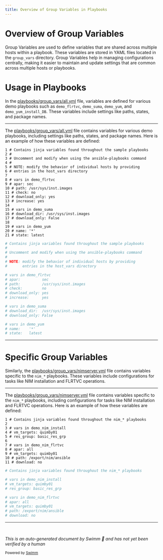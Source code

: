 ```yaml
---
title: Overview of Group Variables in Playbooks
---
```

# Overview of Group Variables

Group Variables are used to define variables that are shared across multiple hosts within a playbook. These variables are stored in YAML files located in the `group_vars` directory. Group Variables help in managing configurations centrally, making it easier to maintain and update settings that are common across multiple hosts or playbooks.

# Usage in Playbooks

In the <SwmPath>[playbooks/group_vars/all.yml](playbooks/group_vars/all.yml)</SwmPath> file, variables are defined for various demo playbooks such as <SwmToken path="playbooks/group_vars/all.yml" pos="8:6:6" line-data="# vars in demo_flrtvc">`demo_flrtvc`</SwmToken>, <SwmToken path="playbooks/group_vars/all.yml" pos="15:6:6" line-data="# vars in demo_suma">`demo_suma`</SwmToken>, <SwmToken path="playbooks/group_vars/all.yml" pos="19:6:6" line-data="# vars in demo_yum">`demo_yum`</SwmToken>, and <SwmToken path="playbooks/group_vars/all.yml" pos="24:6:6" line-data="# vars in demo_yum_install_DB">`demo_yum_install_DB`</SwmToken>. These variables include settings like paths, states, and package names.

<SwmSnippet path="/playbooks/group_vars/all.yml" line="1">

---

The <SwmPath>[playbooks/group_vars/all.yml](playbooks/group_vars/all.yml)</SwmPath> file contains variables for various demo playbooks, including settings like paths, states, and package names. Here is an example of how these variables are defined:

```
1 # Contains jinja variables found throughout the sample playbooks
2 #
3 # Uncomment and modify when using the ansible-playbooks command
4 #
5 # NOTE: modify the behavior of individual hosts by providing
6 # entries in the host_vars directory
7 
8 # vars in demo_flrtvc
9 # apar: sec
10 # path: /usr/sys/inst.images
11 # check: no
12 # download_only: yes
13 # increase: yes
14 
15 # vars in demo_suma
16 # download_dir: /usr/sys/inst.images
17 # download_only: False
18 
19 # vars in demo_yum
20 # name: '*'
21 # state: latest
```

```yaml
# Contains jinja variables found throughout the sample playbooks
#
# Uncomment and modify when using the ansible-playbooks command
#
# NOTE: modify the behavior of individual hosts by providing
#       entries in the host_vars directory

# vars in demo_flrtvc
# apar:          sec
# path:          /usr/sys/inst.images
# check:         no
# download_only: yes
# increase:      yes

# vars in demo_suma
# download_dir:  /usr/sys/inst.images
# download_only: False

# vars in demo_yum
# name:    '*'
# state:   latest
```

---

</SwmSnippet>

# Specific Group Variables

Similarly, the <SwmPath>[playbooks/group_vars/nimserver.yml](playbooks/group_vars/nimserver.yml)</SwmPath> file contains variables specific to the <SwmToken path="playbooks/group_vars/nimserver.yml" pos="1:14:15" line-data="# Contains jinja variables found throughout the nim_* playbooks">`nim_*`</SwmToken> playbooks. These variables include configurations for tasks like NIM installation and FLRTVC operations.

<SwmSnippet path="/playbooks/group_vars/nimserver.yml" line="1">

---

The <SwmPath>[playbooks/group_vars/nimserver.yml](playbooks/group_vars/nimserver.yml)</SwmPath> file contains variables specific to the <SwmToken path="playbooks/group_vars/nimserver.yml" pos="1:14:15" line-data="# Contains jinja variables found throughout the nim_* playbooks">`nim_*`</SwmToken> playbooks, including configurations for tasks like NIM installation and FLRTVC operations. Here is an example of how these variables are defined:

```
1 # Contains jinja variables found throughout the nim_* playbooks
2 
3 # vars in demo_nim_install
4 # vm_targets: quimby01
5 # res_group: basic_res_grp
6 
7 # vars in demo_nim_flrtvc
8 # apar: all
9 # vm_targets: quimby01
10 # path: /export/nim/ansible
11 # download: no
```

```yaml
# Contains jinja variables found throughout the nim_* playbooks

# vars in demo_nim_install
# vm_targets: quimby01
# res_group: basic_res_grp

# vars in demo_nim_flrtvc
# apar: all
# vm_targets: quimby01
# path: /export/nim/ansible
# download: no
```

---

</SwmSnippet>

&nbsp;

*This is an auto-generated document by Swimm 🌊 and has not yet been verified by a human*

<SwmMeta version="3.0.0" repo-id="Z2l0aHViJTNBJTNBYW5zaWJsZS1wb3dlci1haXglM0ElM0Fzd2ltbWlv" repo-name="ansible-power-aix"><sup>Powered by [Swimm](/)</sup></SwmMeta>
